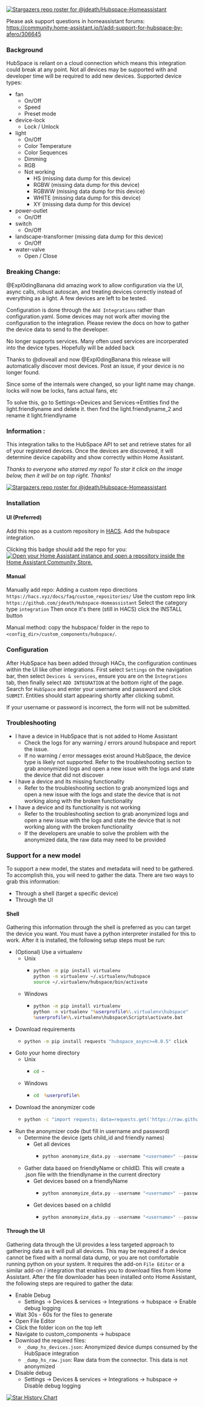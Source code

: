 [![Stargazers repo roster for @jdeath/Hubspace-Homeassistant](https://git-lister.onrender.com/api/stars/jdeath/Hubspace-Homeassistant?limit=30)](https://github.com/jdeath/Hubspace-Homeassistant/stargazers)

Please ask support questions in homeassistant forums: https://community.home-assistant.io/t/add-support-for-hubspace-by-afero/306645

### Background
HubSpace is reliant on a cloud connection which means this integration could break at any point. Not all
devices may be supported with and developer time will be required to add new devices. Supported
device types:

 * fan
   * On/Off
   * Speed
   * Preset mode
 * device-lock
   * Lock / Unlock
 * light
   * On/Off
   * Color Temperature
   * Color Sequences
   * Dimming
   * RGB
   * Not working
     * HS (missing data dump for this device)
     * RGBW (missing data dump for this device)
     * RGBWW (missing data dump for this device)
     * WHITE (missing data dump for this device)
     * XY (missing data dump for this device)
 * power-outlet
   * On/Off
 * switch
   * On/Off
 * landscape-transformer (missing data dump for this device)
   * On/Off
 * water-valve
   * Open / Close

### Breaking Change:
@Expl0dingBanana did amazing work to allow configuration via the UI, async calls, robust autoscan, and treating devices correctly instead of everything as a light. A few devices are left to be tested.

Configuration is done through the `Add Integrations` rather than configuration.yaml.
Some devices may not work after moving the configuration to the integration. Please review
the docs on how to gather the device data to send to the developer.

No longer supports services. Many often used services are incorperated into the device types. Hopefully will be added back 

Thanks to @dloveall and now @Expl0dingBanana this release will automatically discover most devices. Post an issue, if your device is no longer found.

Since some of the internals were changed, so your light name may change. locks will now be locks, fans actual fans, etc

To solve this, go to Settings->Devices and Services->Entities
find the light.friendlyname and delete it. then find the light.friendlyname_2 and rename it light.friendlyname

### Information :
This integration talks to the HubSpace API to set and retrieve states for all
of your registered devices. Once  the devices are discovered, it will determine
device capability and show correctly within Home Assistant.

_Thanks to everyone who starred my repo! To star it click on the image below, then it will be on top right. Thanks!_

[![Stargazers repo roster for @jdeath/Hubspace-Homeassistant](https://reporoster.com/stars/jdeath/Hubspace-Homeassistant)](https://github.com/jdeath/hubspace-homeassistant/stargazers)

### Installation


#### UI (Preferred)
Add this repo as a custom repository in [HACS](https://hacs.xyz/). Add the hubspace integration.

Clicking this badge should add the repo for you:
[![Open your Home Assistant instance and open a repository inside the Home Assistant Community Store.](https://my.home-assistant.io/badges/hacs_repository.svg)](https://my.home-assistant.io/redirect/hacs_repository/?owner=jdeath&repository=Hubspace-Homeassistant&category=integration)

#### Manual
Manually add repo:
Adding a custom repo directions `https://hacs.xyz/docs/faq/custom_repositories/`
Use the custom repo link `https://github.com/jdeath/Hubspace-Homeassistant`
Select the category type `integration`
Then once it's there (still in HACS) click the INSTALL button

Manual method: copy the hubspace/ folder in the repo to `<config_dir>/custom_components/hubspace/`.

### Configuration
After HubSpace has been added through HACs, the
configuration continues within the UI like other integrations. First select `Settings`
on the navigation bar, then select `Devices & services`, ensure you are on the
`Integrations` tab, then finally select `ADD INTEGRATION` at the bottom right
of the page. Search for `HubSpace` and enter your username and password and
click `SUBMIT`. Entities should start appearing shortly after clicking submit.

If your username or password is incorrect, the form will not be submitted.

### Troubleshooting

 * I have a device in HubSpace that is not added to Home Assistant
   * Check the logs for any warning / errors around hubspace and report the issue.
   * If no warning / error messages exist around HubSpace, the device type is likely
     not supported. Refer to the troubleshooting section to grab anonymized logs and
     open a new issue with the logs and state the device that did not discover
 * I have a device and its missing functionality
   * Refer to the troubleshooting section to grab anonymized logs and
     open a new issue with the logs and state the device that is not working
     along with the broken functionality
 * I have a device and its functionality is not working
   * Refer to the troubleshooting section to grab anonymized logs and
     open a new issue with the logs and state the device that is not working
     along with the broken functionality
   * If the developers are unable to solve the problem with the anonymized data,
     the raw data may need to be provided

### Support for a new model
To support a new model, the states and metadata will need to be gathered. To accomplish
this, you will need to gather the data. There are two ways to grab this information:

 * Through a shell (target a specific device)
 * Through the UI

#### Shell
Gathering this information through the shell is preferred as you
can target the device you want. You must have a python
interpreter installed for this to work. After it is installed,
the following setup steps must be run:

 * (Optional) Use a virtualenv
   * Unix
     * ```bash
       python -m pip install virtualenv
       python -m virtualenv ~/.virtualenv/hubspace
       source ~/.virtualenv/hubspace/bin/activate
       ```
   * Windows
     * ```bat
       python -m pip install virtualenv
       python -m virtualenv "%userprofile%\.virtualenv\hubspace"
       %userprofile%\.virtualenv\hubspace\Scripts\activate.bat
       ```
 * Download requirements
   * ```sh
     python -m pip install requests "hubspace_async>=0.0.5" click
     ```
 * Goto your home directory
   * Unix
     * ```bash
       cd ~
       ```
   * Windows
     * ```bat
       cd  %userprofile%
       ```
 * Download the anonymizer code
   * ```bash
     python -c "import requests; data=requests.get('https://raw.githubusercontent.com/jdeath/Hubspace-Homeassistant/main/custom_components/hubspace/anonomyize_data.py').text; fh=open('anonomyize_data.py', 'w'); fh.write(data); fh.close();"
     ```
 * Run the anonymizer code (but fill in username and password)
   * Determine the device (gets child_id and friendly names)
     * Get all devices
       * ```python
         python anonomyize_data.py --username "<username>" --password "<password>" get-devs
         ```
   * Gather data based on friendlyName or childID. This will create a .json file with the friendlyname in the current directory
     * Get devices based on a friendlyName
       * ```python
         python anonomyize_data.py --username "<username>" --password "<password>" friendly-name --fn "<friendly name>"
         ```
     * Get devices based on a childId
       * ```python
         python anonomyize_data.py --username "<username>" --password "<password>" child-id --child_id "<child_id>"
         ```

#### Through the UI
Gathering data through the UI provides a less targeted approach to gathering data
as it will pull all devices. This may be required if a device cannot be fixed with
a normal data dump, or you are not comfortable running python on your system. It requires
the add-on `File Editor` or a similar add-on /  integration that enables you to download
files from Home Assistant. After  the file downloader has been installed onto Home
Assistant, the following steps are required to gather the data:

 * Enable Debug
   * Settings -> Devices & services -> Integrations -> hubspace -> Enable debug logging
 * Wait 30s - 60s for the files to generate
 * Open File Editor
 * Click the folder icon on the top left
 * Navigate to custom_components -> hubspace
 * Download the required files:
   * `_dump_hs_devices.json`: Anonymized device dumps consumed by the HubSpace integration
   * `_dump_hs_raw.json`: Raw data from the connector. This data is not anonymized
 * Disable debug
   * Settings -> Devices & services -> Integrations -> hubspace -> Disable debug logging

[![Star History Chart](https://api.star-history.com/svg?repos=jdeath/Hubspace-Homeassistant&type=Date)](https://star-history.com/#jdeath/Hubspace-Homeassistant&Date)
